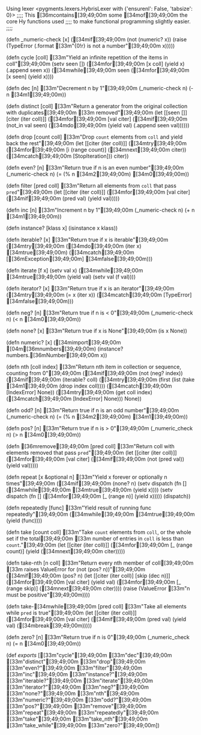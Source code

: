 Using lexer <pygments.lexers.HybrisLexer with {'ensurenl': False, 'tabsize': 0}>
;;;; This [36mcontains[39;49;00m some [34mof[39;49;00m the core Hy functions used
;;;; to make functional programming slightly easier.
;;;;


(defn _numeric-check [x]
  ([34mif[39;49;00m (not (numeric? x))
    (raise (TypeError (.format [33m"{0!r} is not a number"[39;49;00m x)))))

(defn cycle [coll]
  [33m"Yield an infinite repetition of the items in coll"[39;49;00m
  (setv seen [])
  ([34mfor[39;49;00m [x coll]
    (yield x)
    (.append seen x))
  ([34mwhile[39;49;00m seen
    ([34mfor[39;49;00m [x seen]
      (yield x))))

(defn dec [n]
  [33m"Decrement n by 1"[39;49;00m
  (_numeric-check n)
  (- n [34m1[39;49;00m))

(defn distinct [coll]
  [33m"Return a generator from the original collection with duplicates[39;49;00m
[33m   removed"[39;49;00m
  (let [[seen []] [citer (iter coll)]]
    ([34mfor[39;49;00m [val citer]
      ([34mif[39;49;00m (not_in val seen)
        ([34mdo[39;49;00m
         (yield val)
         (.append seen val))))))

(defn drop [count coll]
  [33m"Drop `count` elements from `coll` and yield back the rest"[39;49;00m
  (let [[citer (iter coll)]]
    ([34mtry[39;49;00m ([34mfor[39;49;00m [i (range count)]
           ([34mnext[39;49;00m citer))
         ([34mcatch[39;49;00m [StopIteration]))
    citer))

(defn even? [n]
  [33m"Return true if n is an even number"[39;49;00m
  (_numeric-check n)
  (= (% n [34m2[39;49;00m) [34m0[39;49;00m))

(defn filter [pred coll]
  [33m"Return all elements from `coll` that pass `pred`"[39;49;00m
  (let [[citer (iter coll)]]
    ([34mfor[39;49;00m [val citer]
      ([34mif[39;49;00m (pred val)
        (yield val)))))

(defn inc [n]
  [33m"Increment n by 1"[39;49;00m
  (_numeric-check n)
  (+ n [34m1[39;49;00m))

(defn instance? [klass x]
  (isinstance x klass))

(defn iterable? [x]
  [33m"Return true if x is iterable"[39;49;00m
  ([34mtry[39;49;00m ([34mdo[39;49;00m (iter x) [34mtrue[39;49;00m)
       ([34mcatch[39;49;00m [[36mException[39;49;00m] [34mfalse[39;49;00m)))

(defn iterate [f x]
  (setv val x)
  ([34mwhile[39;49;00m [34mtrue[39;49;00m
    (yield val)
    (setv val (f val))))

(defn iterator? [x]
  [33m"Return true if x is an iterator"[39;49;00m
  ([34mtry[39;49;00m (= x (iter x))
       ([34mcatch[39;49;00m [TypeError] [34mfalse[39;49;00m)))

(defn neg? [n]
  [33m"Return true if n is < 0"[39;49;00m
  (_numeric-check n)
  (< n [34m0[39;49;00m))

(defn none? [x]
  [33m"Return true if x is None"[39;49;00m
  (is x None))

(defn numeric? [x]
  ([34mimport[39;49;00m [04m[36mnumbers[39;49;00m)
  (instance? numbers.[36mNumber[39;49;00m x))

(defn nth [coll index]
  [33m"Return nth item in collection or sequence, counting from 0"[39;49;00m
  ([34mif[39;49;00m (not (neg? index))
    ([34mif[39;49;00m (iterable? coll)
      ([34mtry[39;49;00m (first (list (take [34m1[39;49;00m (drop index coll))))
           ([34mcatch[39;49;00m [IndexError] None))
      ([34mtry[39;49;00m (get coll index)
           ([34mcatch[39;49;00m [IndexError] None)))
    None))

(defn odd? [n]
  [33m"Return true if n is an odd number"[39;49;00m
  (_numeric-check n)
  (= (% n [34m2[39;49;00m) [34m1[39;49;00m))

(defn pos? [n]
  [33m"Return true if n is > 0"[39;49;00m
  (_numeric_check n)
  (> n [34m0[39;49;00m))

(defn [36mremove[39;49;00m [pred coll]
  [33m"Return coll with elements removed that pass `pred`"[39;49;00m
  (let [[citer (iter coll)]]
    ([34mfor[39;49;00m [val citer]
      ([34mif[39;49;00m (not (pred val))
        (yield val)))))

(defn repeat [x &optional n]
  [33m"Yield x forever or optionally n times"[39;49;00m
  ([34mif[39;49;00m (none? n)
    (setv dispatch (fn [] ([34mwhile[39;49;00m [34mtrue[39;49;00m (yield x))))
    (setv dispatch (fn [] ([34mfor[39;49;00m [_ (range n)] (yield x)))))
  (dispatch))

(defn repeatedly [func]
  [33m"Yield result of running func repeatedly"[39;49;00m
  ([34mwhile[39;49;00m [34mtrue[39;49;00m
    (yield (func))))

(defn take [count coll]
  [33m"Take `count` elements from `coll`, or the whole set if the total[39;49;00m
[33m    number of entries in `coll` is less than `count`."[39;49;00m
  (let [[citer (iter coll)]]
    ([34mfor[39;49;00m [_ (range count)]
      (yield ([34mnext[39;49;00m citer)))))

(defn take-nth [n coll]
  [33m"Return every nth member of coll[39;49;00m
[33m     raises ValueError for (not (pos? n))"[39;49;00m
  ([34mif[39;49;00m (pos? n)
    (let [[citer (iter coll)] [skip (dec n)]]
      ([34mfor[39;49;00m [val citer]
        (yield val)
        ([34mfor[39;49;00m [_ (range skip)]
          ([34mnext[39;49;00m citer))))
    (raise (ValueError [33m"n must be positive"[39;49;00m))))

(defn take-[34mwhile[39;49;00m [pred coll]
  [33m"Take all elements while `pred` is true"[39;49;00m
  (let [[citer (iter coll)]]
    ([34mfor[39;49;00m [val citer]
      ([34mif[39;49;00m (pred val)
        (yield val)
        ([34mbreak[39;49;00m)))))

(defn zero? [n]
  [33m"Return true if n is 0"[39;49;00m
  (_numeric_check n)
  (= n [34m0[39;49;00m))

(def *exports* [[33m"cycle"[39;49;00m [33m"dec"[39;49;00m [33m"distinct"[39;49;00m [33m"drop"[39;49;00m [33m"even?"[39;49;00m [33m"filter"[39;49;00m [33m"inc"[39;49;00m
                [33m"instance?"[39;49;00m [33m"iterable?"[39;49;00m [33m"iterate"[39;49;00m [33m"iterator?"[39;49;00m [33m"neg?"[39;49;00m
                [33m"none?"[39;49;00m [33m"nth"[39;49;00m [33m"numeric?"[39;49;00m [33m"odd?"[39;49;00m [33m"pos?"[39;49;00m [33m"remove"[39;49;00m [33m"repeat"[39;49;00m
                [33m"repeatedly"[39;49;00m [33m"take"[39;49;00m [33m"take_nth"[39;49;00m [33m"take_while"[39;49;00m [33m"zero?"[39;49;00m])
